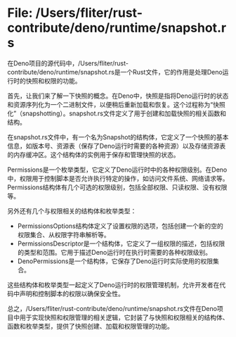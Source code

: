 # File: /Users/fliter/rust-contribute/deno/runtime/snapshot.rs

在Deno项目的源代码中，/Users/fliter/rust-contribute/deno/runtime/snapshot.rs是一个Rust文件，它的作用是处理Deno运行时的快照和权限的功能。

首先，让我们来了解一下快照的概念。在Deno中，快照是指将Deno运行时的状态和资源序列化为一个二进制文件，以便稍后重新加载和恢复。这个过程称为“快照化”（snapshotting）。snapshot.rs文件定义了用于创建和加载快照的相关函数和结构。

在snapshot.rs文件中，有一个名为Snapshot的结构体，它定义了一个快照的基本信息，如版本号、资源表（保存了Deno运行时需要的各种资源）以及存储资源表的内存缓冲区。这个结构体的实例用于保存和管理快照的状态。

Permissions是一个枚举类型，它定义了Deno运行时中的各种权限级别。在Deno中，权限用于控制脚本是否允许执行特定的操作，如访问文件系统、网络请求等。Permissions结构体有几个可选的权限级别，包括全部权限、只读权限、没有权限等。

另外还有几个与权限相关的结构体和枚举类型：

- PermissionsOptions结构体定义了设置权限的选项，包括创建一个新的空的权限集合、从权限字符串解析等。
- PermissionsDescriptor是一个结构体，它定义了一组权限的描述，包括权限的类型和范围。它用于描述Deno运行时在执行时需要的各种权限级别。
- DenoPermissions是一个结构体，它保存了Deno运行时实际使用的权限集合。

这些结构体和枚举类型一起定义了Deno运行时的权限管理机制，允许开发者在代码中声明和控制脚本的权限以确保安全性。

总之，/Users/fliter/rust-contribute/deno/runtime/snapshot.rs文件在Deno项目中用于实现快照和权限管理的相关逻辑，它封装了与快照和权限相关的结构体、函数和枚举类型，提供了快照创建、加载和权限管理的功能。

